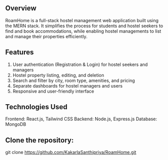 ## Overview
RoamHome is a full-stack hostel management web application built using the MERN stack. It simplifies the process for students and hostel seekers to find and book accommodations, while enabling hostel managements to list and manage their properties efficiently.

## Features

1. User authentication (Registration & Login) for hostel seekers and managers
2. Hostel property listing, editing, and deletion
3. Search and filter by city, room type, amenities, and pricing
4. Separate dashboards for hostel managers and users
5. Responsive and user-friendly interface

## Technologies Used

Frontend: React.js, Tailwind CSS
Backend: Node.js, Express.js
Database: MongoDB

## Clone the repository:

git clone https://github.com/KakarlaSanthipriya/RoamHome.git

